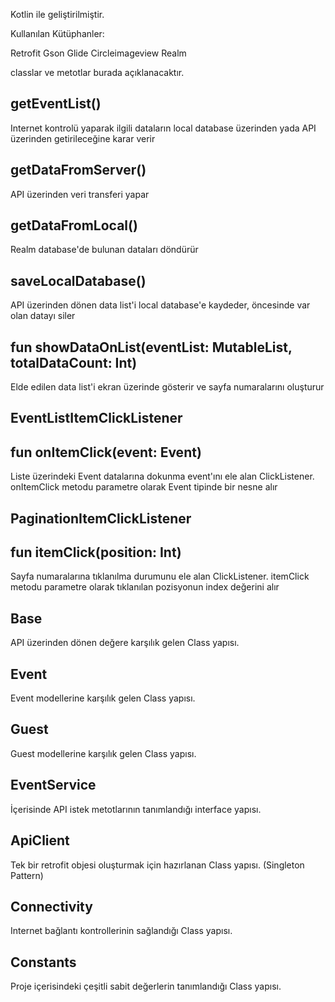 Kotlin ile geliştirilmiştir.

Kullanılan Kütüphanler:

Retrofit
Gson
Glide
Circleimageview
Realm

classlar ve metotlar burada açıklanacaktır.

getEventList()
----------------------------------
Internet kontrolü yaparak ilgili dataların local database üzerinden yada API üzerinden getirileceğine karar verir

getDataFromServer()
----------------------------------
API üzerinden veri transferi yapar

getDataFromLocal()
----------------------------------
Realm database'de bulunan dataları döndürür

saveLocalDatabase()
----------------------------------
API üzerinden dönen data list'i local database'e kaydeder, öncesinde var olan datayı siler

fun showDataOnList(eventList: MutableList<Event>, totalDataCount: Int) 
-------------------------------------------------------------------------
Elde edilen data list'i ekran üzerinde gösterir ve sayfa numaralarını oluşturur

EventListItemClickListener
----------------------------
fun onItemClick(event: Event)
----------------------------
Liste üzerindeki Event datalarına dokunma event'ını ele alan ClickListener. onItemClick metodu parametre olarak Event tipinde bir nesne alır

PaginationItemClickListener
----------------------------
fun itemClick(position: Int)
----------------------------
Sayfa numaralarına tıklanılma durumunu ele alan ClickListener. itemClick metodu parametre olarak tıklanılan pozisyonun index değerini alır


Base
------
API üzerinden dönen değere karşılık gelen Class yapısı.

Event
------
Event modellerine karşılık gelen Class yapısı.

Guest
------
Guest modellerine karşılık gelen Class yapısı.

EventService
-------------
İçerisinde API istek metotlarının tanımlandığı interface yapısı.

ApiClient
----------
Tek bir retrofit objesi oluşturmak için hazırlanan Class yapısı. (Singleton Pattern)

Connectivity
-------------
Internet bağlantı kontrollerinin sağlandığı Class yapısı.

Constants
-----------
Proje içerisindeki çeşitli sabit değerlerin tanımlandığı Class yapısı.
 







